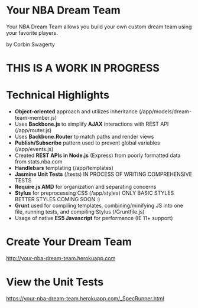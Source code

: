 # Your NBA Dream Team
Your NBA Dream Team allows you build your own custom dream team using your favorite players.

by Corbin Swagerty

# THIS IS A WORK IN PROGRESS

# Technical Highlights
- **Object-oriented** approach and utilizes inheritance (/app/models/dream-team-member.js)
- Uses **Backbone.js** to simplify **AJAX** interactions with REST API (/app/router.js)
- Uses **Backbone.Router** to match paths and render views
- **Publish/Subscribe** pattern used to prevent global variables (/app/events.js)
- Created **REST APIs in Node.js** (Express) from poorly formatted data from stats.nba.com
- **Handlebars** templating (/app/templates)
- **Jasmine Unit Tests** (/tests) IN PROCESS OF WRITING COMPREHENSIVE TESTS
- **Require.js AMD** for organization and separating concerns
- **Stylus** for preprocessing CSS (/app/styles) ONLY BASIC STYLES BETTER STYLES COMING SOON :)
- **Grunt** used for compiling templates, combining/minifying JS into one file, running tests, and compiling Stylus (/Gruntfile.js)
 - Usage of native **ES5 Javascript** for performance (IE 11+ support)

# Create Your Dream Team
http://your-nba-dream-team.herokuapp.com

# View the Unit Tests
https://your-nba-dream-team.herokuapp.com/_SpecRunner.html
